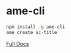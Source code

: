 # ame-cli

``` sh
npm install -g ame-cli
ame create ac-title
```

[Full Docs](https://cli.vuejs.org/)
